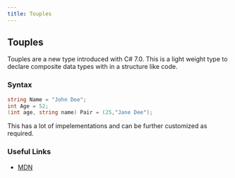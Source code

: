 ```yaml
---
title: Touples
---
```

## Touples
Touples are a new type introduced with C# 7.0. This is a light weight type to declare composite data types with in a structure like code.

### Syntax
```csharp
string Name = "John Doe";
int Age = 52;
(int age, string name) Pair = (25,"Jane Dee");
```
This has a lot of impelementations and can be further customized as required.

### Useful Links
- [MDN](https://docs.microsoft.com/en-us/dotnet/csharp/tuples)
